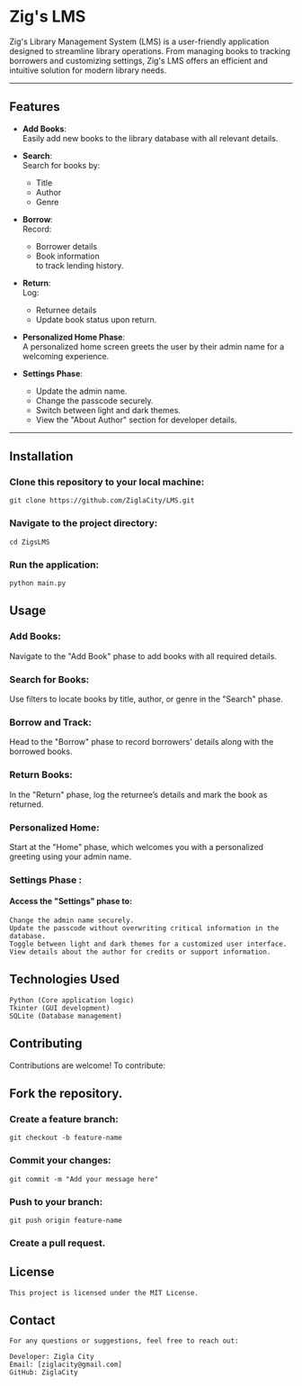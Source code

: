 # Zig's LMS

Zig's Library Management System (LMS) is a user-friendly application designed to streamline library operations. From managing books to tracking borrowers and customizing settings, Zig's LMS offers an efficient and intuitive solution for modern library needs.

---

## Features

- **Add Books**:  
  Easily add new books to the library database with all relevant details.

- **Search**:  
  Search for books by:
  - Title
  - Author
  - Genre

- **Borrow**:  
  Record:
  - Borrower details
  - Book information  
  to track lending history.

- **Return**:  
  Log:
  - Returnee details  
  - Update book status upon return.

- **Personalized Home Phase**:  
  A personalized home screen greets the user by their admin name for a welcoming experience.

- **Settings Phase**:  
  - Update the admin name.
  - Change the passcode securely.
  - Switch between light and dark themes.
  - View the "About Author" section for developer details.

---


## Installation
### Clone this repository to your local machine:
    git clone https://github.com/ZiglaCity/LMS.git 

### Navigate to the project directory:
    cd ZigsLMS   

### Run the application:
    python main.py  


## Usage
### **Add Books**:
Navigate to the "Add Book" phase to add books with all required details.

### **Search for Books**:
Use filters to locate books by title, author, or genre in the "Search" phase.

### **Borrow and Track**:
Head to the "Borrow" phase to record borrowers' details along with the borrowed books.

### **Return Books**:
In the "Return" phase, log the returnee’s details and mark the book as returned.

### **Personalized Home**:
Start at the "Home" phase, which welcomes you with a personalized greeting using your admin name.

### **Settings Phase** :
#### **Access the "Settings" phase to:**
    Change the admin name securely.
    Update the passcode without overwriting critical information in the database.
    Toggle between light and dark themes for a customized user interface.
    View details about the author for credits or support information.


## Technologies Used
    Python (Core application logic)
    Tkinter (GUI development)
    SQLite (Database management)


## Contributing
Contributions are welcome! To contribute:

## Fork the repository.
### **Create a feature branch:**
    git checkout -b feature-name  

### **Commit your changes:**
    git commit -m "Add your message here" 

### **Push to your branch:**
    git push origin feature-name  

### **Create a pull request.**


## License
    This project is licensed under the MIT License.


## Contact
    For any questions or suggestions, feel free to reach out:

    Developer: Zigla City
    Email: [ziglacity@gmail.com]
    GitHub: ZiglaCity
